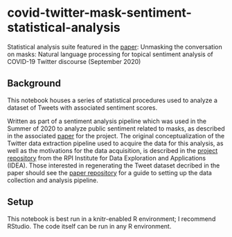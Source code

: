 # covid-twitter-mask-sentiment-statistical-analysis
Statistical analysis suite featured in the [paper](https://www.medrxiv.org/content/10.1101/2020.08.28.20183863v3): Unmasking the conversation on masks: Natural language processing for topical sentiment analysis of COVID-19 Twitter discourse (September 2020)
## Background
This notebook houses a series of statistical procedures used to analyze a dataset of Tweets with associated sentiment scores. 

Written as part of a sentiment analysis pipeline which was used in the Summer of 2020 to analyze public sentiment related to masks, as described in the associated [paper](https://www.medrxiv.org/content/10.1101/2020.08.28.20183863v3) for the project. The original conceptualization of the Twitter data extraction pipeline used to acquire the data for this analysis, as well as the motivations for the data acquisition, is described in the [project repository](https://github.com/TheRensselaerIDEA/COVID-Twitter) from the RPI Institute for Data Exploration and Applications (IDEA). Those interested in regenerating the Tweet dataset decribed in the paper should see the [paper repository](https://github.com/TheRensselaerIDEA/COVID-masks-nlp) for a guide to setting up the data collection and analysis pipeline.

## Setup
This notebook is best run in a knitr-enabled R environment; I recommend RStudio. The code itself can be run in any R environment.
